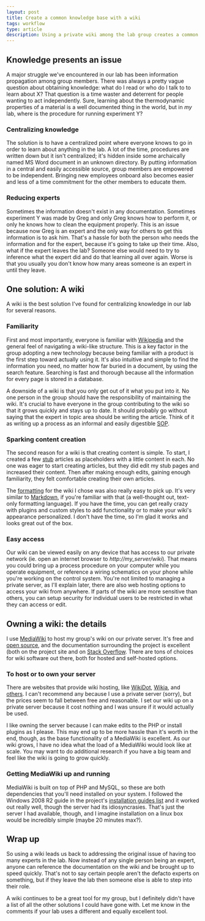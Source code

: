 ```yaml
---
layout: post
title: Create a common knowledge base with a wiki
tags: workflow
type: article
description: Using a private wiki among the lab group creates a common knowledge base. It lessens the importance and risk of individual members becoming experts, and allows teammates to quickly create content in a tone and style specific for the group to digest.
---
```


## Knowledge presents an issue

A major struggle we've encountered in our lab has been information propagation among group members. There was always a pretty vague question about obtaining knowledge: what do I read or who do I talk to to learn about X? That question is a time waster and deterrent for people wanting to act independently. Sure, learning about the thermodynamic properties of a material is a well documented thing in the world, but in *my* lab, where is the procedure for running experiment Y?

### Centralizing knowledge

The solution is to have a centralized point where everyone knows to go in order to learn about anything in the lab. A lot of the time, procedures are written down but it isn't centralized; it's hidden inside some archaically named MS Word document in an unknown directory. By putting information in a central and easily accessible source, group members are empowered to be independent. Bringing new employees onboard also becomes easier and less of a time commitment for the other members to educate them.

### Reducing experts

Sometimes the information doesn't exist in any documentation. Sometimes experiment Y was made by Greg and only Greg knows how to perform it, or only he knows how to clean the equipment properly. This is an issue because now Greg is an expert and the only way for others to get this information is to ask him. That's a hassle for both the person who needs the information and for the expert, because it's going to take up their time. Also, what if the expert leaves the lab? Someone else would need to try to inference what the expert did and do that learning all over again. Worse is that you usually you don't know how many areas someone is an expert in until they leave.

## One solution: A wiki

A wiki is the best solution I've found for centralizing knowledge in our lab for several reasons.

### Familiarity

First and most importantly, everyone is familiar with [Wikipedia][] and the general feel of navigating a wiki-like structure. This is a key factor in the group adopting a new technology because being familiar with a product is the first step toward actually using it. It's also intuitive and simple to find the information you need, no matter how far buried in a document, by using the search feature. Searching is fast and thorough because all the information for every page is stored in a database.

A downside of a wiki is that you only get out of it what you put into it. No one person in the group should have the responsibility of maintaining the wiki. It's crucial to have everyone in the group contributing to the wiki so that it grows quickly and stays up to date. It should probably go without saying that the expert in topic area should be writing the article.
 Think of it as writing up a process as an informal and easily digestible [SOP][].

### Sparking content creation

The second reason for a wiki is that creating content is simple. To start, I created a few [stub][] articles as placeholders with a little content in each. No one was eager to start creating articles, but they did edit my stub pages and increased their content. Then after making enough edits, gaining enough familiarity, they felt comfortable creating their own articles.

The [formatting][MediaWiki - Formatting] for the wiki I chose was also really easy to pick up. It's very similar to [Markdown][], if you're familiar with that (a well-thought out, text-only formatting language). If you have the time, you can get really crazy with plugins and custom styles to add functionality or to make your wiki's appearance personalized. I don't have the time, so I'm glad it works and looks great out of the box.

### Easy access

Our wiki can be viewed easily on any device that has access to our private network (ie. open an internet browser to *http://my_server/wiki*). That means you could bring up a process procedure on your computer while you operate equipment, or reference a wiring schematics on your phone while you're working on the control system. You're not limited to managing a private server, as I'll explain later, there are also web hosting options to access your wiki from anywhere. If parts of the wiki are more sensitive than others, you can setup security for individual users to be restricted in what they can access or edit.

## Owning a wiki: the details

I use [MediaWiki][] to host my group's wiki on our private server. It's free and [open source][MediaWiki - Repository], and the documentation surrounding the project is excellent (both on the project site and on [Stack Overflow][Stack Overflow - MediaWiki]. There are tons of choices for wiki software out there, both for hosted and self-hosted options.

### To host or to own your server

There are websites that provide wiki hosting, like [WikiDot][], [Wikia][], and [others][Wiki Hosting List]. I can't recommend any because I use a private server (sorry), but the prices seem to fall between free and reasonable. I set our wiki up on a private server because it cost nothing and I was unsure if it would actually be used.

I like owning the server because I can make edits to the PHP or install plugins as I please. This may end up to be more hassle than it's worth in the end, though, as the base functionality of a MediaWiki is excellent. As our wiki grows, I have no idea what the load of a MediaWiki would look like at scale. You may want to do additional research if you have a big team and feel like the wiki is going to grow quickly.

### Getting MediaWiki up and running

MediaWiki is built on top of PHP and MySQL, so these are both dependencies that you'll need installed on your system. I followed the Windows 2008 R2 guide in the project's [installation guides list][MediaWiki - Installation] and it worked out really well, though the server had its idiosyncrasies. That's just the server I had available, though, and I imagine installation on a linux box would be incredibly simple (maybe 20 minutes max?).

## Wrap up

So using a wiki leads us back to addressing the original issue of having too many experts in the lab. Now instead of any single person being an expert, anyone can reference the documentation on the wiki and be brought up to speed quickly. That's not to say certain people aren't the defacto experts on something, but if they leave the lab then someone else is able to step into their role.

A wiki continues to be a great tool for my group, but I definitely didn't have a list of all the other solutions I could have gone with. Let me know in the comments if your lab uses a different and equally excellent tool.


[MediaWiki]: https://www.mediawiki.org/ "MediaWiki"
[Markdown]: http://daringfireball.net/projects/markdown/ "Markdown"
[MediaWiki - Formatting]: http://www.mediawiki.org/wiki/Help:Formatting "MediaWiki - Formatting"
[MediaWiki - Installation]: http://www.mediawiki.org/wiki/Manual:Installation_guide "MediaWiki - Installation"
[MediaWiki - Repository]: https://git.wikimedia.org/tree/?r=mediawiki/core.git "MediaWiki - Repository"
[SOP]: http://en.wikipedia.org/wiki/Standard_operating_procedure "Standard operating procedure"
[stub]: http://en.wikipedia.org/wiki/Wikipedia:Stub "Stubs"
[Stack Overflow - MediaWiki]: http://stackoverflow.com/search?q=mediawiki "Stack Overflow - MediaWiki"
[WikiDot]: http://www.wikidot.com/ "WikiDot"
[Wikia]: http://www.wikia.com/Wikia "Wikia"
[Wikipedia]: https://www.wikipedia.org/ "Wikipedia"
[Wiki Hosting List]: http://en.wikipedia.org/wiki/Comparison_of_wiki_hosting_services "Wiki Hosting List"

<!-- Working outline
- Intro - need for a common knowledge base
- - Too many experts
- - Onboard time of new group members
- Why a wiki is the right choice
- 1. Familiarity with wikis from Wikipedia
- 2. Simple content creation
- 2. - simple editing
- 2. - uploading pictures
- 3. Access it anywhere on the private network
- - Have a program with a help section? Link to sections of wiki pages
- How to wiki
- Conclusion
-->
